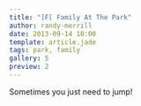 ```yaml
---
title: "]F[ Family At The Park"
author: randy-merrill
date: 2013-09-14 10:00
template: article.jade
tags: park, family
gallery: 5
preview: 2
---
```


Sometimes you just need to jump!
